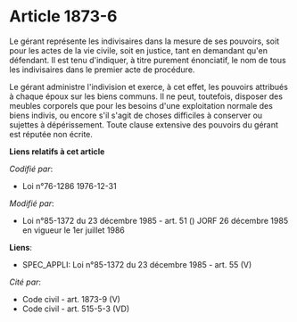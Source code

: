 # Article 1873-6

Le gérant représente les indivisaires dans la mesure de ses pouvoirs, soit pour les actes de la vie civile, soit en justice,
tant en demandant qu'en défendant. Il est tenu d'indiquer, à titre purement énonciatif, le nom de tous les indivisaires dans
le premier acte de procédure.

Le gérant administre l'indivision et exerce, à cet effet, les pouvoirs attribués à chaque époux sur les biens communs. Il ne
peut, toutefois, disposer des meubles corporels que pour les besoins d'une exploitation normale des biens indivis, ou encore
s'il s'agit de choses difficiles à conserver ou sujettes à dépérissement. Toute clause extensive des pouvoirs du gérant est
réputée non écrite.

**Liens relatifs à cet article**

_Codifié par_:

  - Loi n°76-1286 1976-12-31

_Modifié par_:

  - Loi n°85-1372 du 23 décembre 1985 - art. 51 () JORF 26 décembre 1985 en vigueur le 1er juillet 1986

**Liens**:

  - SPEC_APPLI: Loi n°85-1372 du 23 décembre 1985 - art. 55 (V)

_Cité par_:

  - Code civil - art. 1873-9 (V)
  - Code civil - art. 515-5-3 (VD)
